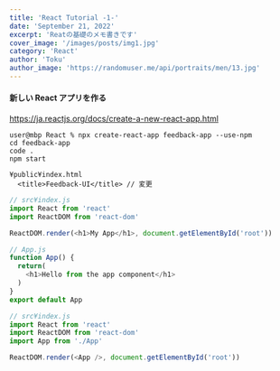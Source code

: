 ```yaml
---
title: 'React Tutorial -1-'
date: 'September 21, 2022'
excerpt: 'Reatの基礎のメモ書きです'
cover_image: '/images/posts/img1.jpg'
category: 'React'
author: 'Toku'
author_image: 'https://randomuser.me/api/portraits/men/13.jpg'
---
```


<!-- Markdow generator - https://jaspervdj.be/lorem-markdownum/ -->

#### 新しい React アプリを作る
https://ja.reactjs.org/docs/create-a-new-react-app.html

~~~
user@mbp React % npx create-react-app feedback-app --use-npm
cd feedback-app
code .
npm start
~~~

~~~
¥public¥index.html
  <title>Feedback-UI</title> // 変更
~~~

~~~js
// src¥index.js
import React from 'react'
import ReactDOM from 'react-dom'

ReactDOM.render(<h1>My App</h1>, document.getElementById('root'))
~~~

~~~js
// App.js
function App() {
  return(
    <h1>Hello from the app component</h1>
  )
}
export default App
~~~

~~~js
// src¥index.js
import React from 'react'
import ReactDOM from 'react-dom'
import App from './App'

ReactDOM.render(<App />, document.getElementById('root'))
~~~

~~~

~~~

~~~

~~~

~~~

~~~

~~~

~~~